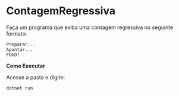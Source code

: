 # ContagemRegressiva

Faça um programa que exiba uma contagem regressiva no seguinte formato:

```
Preparar...
Apontar...
FOGO!
```

**Como Executar**

Acesse a pasta e digite:

```
dotnet run
```